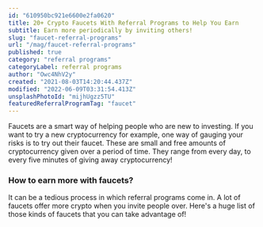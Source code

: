 ```yaml
---
id: "610950bc921e6600e2fa0620"
title: 20+ Crypto Faucets With Referral Programs to Help You Earn
subtitle: Earn more periodically by inviting others!
slug: "faucet-referral-programs"
url: "/mag/faucet-referral-programs"
published: true
category: "referral programs"
categoryLabel: referral programs
author: "Owc4NhV2y"
created: "2021-08-03T14:20:44.437Z"
modified: "2022-06-09T03:31:54.413Z"
unsplashPhotoId: "mijhUgzz5TU"
featuredReferralProgramTag: "faucet"
---
```

Faucets are a smart way of helping people who are new to investing. If you want to try a new cryptocurrency for example, one way of gauging your risks is to try out their faucet. These are small and free amounts of cryptocurrency given over a period of time. They range from every day, to every five minutes of giving away cryptocurrency!

### **How to earn more with faucets?**

It can be a tedious process in which referral programs come in. A lot of faucets offer more crypto when you invite people over. Here's a huge list of those kinds of faucets that you can take advantage of!